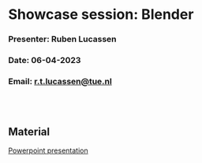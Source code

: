 # Showcase session: Blender
### Presenter: Ruben Lucassen
### Date: 06-04-2023
### Email: r.t.lucassen@tue.nl

<br>
</br>

## Material
[Powerpoint presentation](Blender_presentation.pptx)